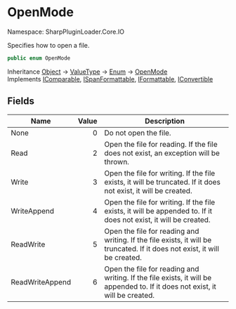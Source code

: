 # OpenMode

Namespace: SharpPluginLoader.Core.IO

Specifies how to open a file.

```csharp
public enum OpenMode
```

Inheritance [Object](https://docs.microsoft.com/en-us/dotnet/api/System.Object) → [ValueType](https://docs.microsoft.com/en-us/dotnet/api/System.ValueType) → [Enum](https://docs.microsoft.com/en-us/dotnet/api/System.Enum) → [OpenMode](./SharpPluginLoader.Core.IO.OpenMode.md)<br>
Implements [IComparable](https://docs.microsoft.com/en-us/dotnet/api/System.IComparable), [ISpanFormattable](https://docs.microsoft.com/en-us/dotnet/api/System.ISpanFormattable), [IFormattable](https://docs.microsoft.com/en-us/dotnet/api/System.IFormattable), [IConvertible](https://docs.microsoft.com/en-us/dotnet/api/System.IConvertible)

## Fields

| Name | Value | Description |
| --- | --: | --- |
| None | 0 | Do not open the file. |
| Read | 2 | Open the file for reading. If the file does not exist, an exception will be thrown. |
| Write | 3 | Open the file for writing. If the file exists, it will be truncated. If it does not exist, it will be created. |
| WriteAppend | 4 | Open the file for writing. If the file exists, it will be appended to. If it does not exist, it will be created. |
| ReadWrite | 5 | Open the file for reading and writing. If the file exists, it will be truncated. If it does not exist, it will be created. |
| ReadWriteAppend | 6 | Open the file for reading and writing. If the file exists, it will be appended to. If it does not exist, it will be created. |
